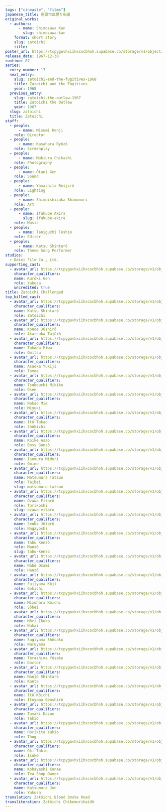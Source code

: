 ```yaml
---
tags: ["cineaste", "films"]
japanese_title: 座頭市血煙り街道
original_works:
  - authors:
      - name: Shimozawa Kan
        slug: shimozawa-kan
    format: short story
    slug: zatoichi
    title:
poster_url: https://tcpyguvhxiihxcocbhoh.supabase.co/storage/v1/object/public/godzilla-cineaste-public/content/films/zatoichi-challenged-1967/posters/zatoichi-challenged-1967.jpg
release_date: 1967-12-30
runtime: 87
series:
  entry_number: 17
  next_entry:
    slug: zatoichi-and-the-fugitives-1968
    title: Zatoichi and the Fugitives
    year: 1968
  previous_entry:
    slug: zatoichi-the-outlaw-1967
    title: Zatoichi the Outlaw
    year: 1967
  slug: zatoichi
  title: Zatoichi
staff:
  - people:
      - name: Misumi Kenji
    role: Director
  - people:
      - name: Kasahara Ryôzô
    role: Screenplay
  - people:
      - name: Makiura Chikashi
    role: Photography
  - people:
      - name: Ôtani Gen
    role: Sound
  - people:
      - name: Yamashita Reijirô
    role: Lighting
  - people:
      - name: Shimoishizaka Shimonori
    role: Art
  - people:
      - name: Ifukube Akira
        slug: ifukube-akira
    role: Music
  - people:
      - name: Taniguchi Toshio
    role: Editor
  - people:
      - name: Katsu Shintarô
    role: Theme Song Performer
studios:
  - Daiei Film Co., Ltd.
supporting_cast:
  - avatar_url: https://tcpyguvhxiihxcocbhoh.supabase.co/storage/v1/object/public/godzilla-cineaste-public/content/films/zatoichi-challenged-1967/cast-avatars/gen-kuroki-0.jpg
    character_qualifiers:
    name: Kuroki Gen
    role: Yakuza
    uncredited: true
title: Zatoichi Challenged
top_billed_cast:
  - avatar_url: https://tcpyguvhxiihxcocbhoh.supabase.co/storage/v1/object/public/godzilla-cineaste-public/content/films/zatoichi-challenged-1967/cast-avatars/shintaro-katsu-0.jpg
    character_qualifiers:
    name: Katsu Shintarô
    role: Zatôichi
  - avatar_url: https://tcpyguvhxiihxcocbhoh.supabase.co/storage/v1/object/public/godzilla-cineaste-public/content/films/zatoichi-challenged-1967/cast-avatars/jushiro-konoe-0.jpg
    character_qualifiers:
    name: Konoe Jûshirô
    role: Akatsuka Tajûrô
  - avatar_url: https://tcpyguvhxiihxcocbhoh.supabase.co/storage/v1/object/public/godzilla-cineaste-public/content/films/zatoichi-challenged-1967/cast-avatars/miwa-takada-0.jpg
    character_qualifiers:
    name: Takada Miwa
    role: Omitsu
  - avatar_url: https://tcpyguvhxiihxcocbhoh.supabase.co/storage/v1/object/public/godzilla-cineaste-public/content/films/zatoichi-challenged-1967/cast-avatars/yukiji-asaoka-0.jpg
    character_qualifiers:
    name: Asaoka Yukiji
    role: Tomoe
  - avatar_url: https://tcpyguvhxiihxcocbhoh.supabase.co/storage/v1/object/public/godzilla-cineaste-public/content/films/zatoichi-challenged-1967/cast-avatars/mikiko-tsubouchi-0.jpg
    character_qualifiers:
    name: Tsubouchi Mikiko
    role: Osen
  - avatar_url: https://tcpyguvhxiihxcocbhoh.supabase.co/storage/v1/object/public/godzilla-cineaste-public/content/films/zatoichi-challenged-1967/cast-avatars/mie-nakao-0.jpg
    character_qualifiers:
    name: Nakao Mie
    role: Miyuki
  - avatar_url: https://tcpyguvhxiihxcocbhoh.supabase.co/storage/v1/object/public/godzilla-cineaste-public/content/films/zatoichi-challenged-1967/cast-avatars/takao-ito-0.jpg
    character_qualifiers:
    name: Itô Takao
    role: Shôkichi
  - avatar_url: https://tcpyguvhxiihxcocbhoh.supabase.co/storage/v1/object/public/godzilla-cineaste-public/content/films/zatoichi-challenged-1967/cast-avatars/asao-koike-0.jpg
    character_qualifiers:
    name: Koike Asao
    role: Boss Gonzô
  - avatar_url: https://tcpyguvhxiihxcocbhoh.supabase.co/storage/v1/object/public/godzilla-cineaste-public/content/films/zatoichi-challenged-1967/cast-avatars/midori-isomura-0.jpg
    character_qualifiers:
    name: Isomura Midori
    role: Omine
  - avatar_url: https://tcpyguvhxiihxcocbhoh.supabase.co/storage/v1/object/public/godzilla-cineaste-public/content/films/zatoichi-challenged-1967/cast-avatars/tatsuo-matsumura-0.jpg
    character_qualifiers:
    name: Matsumura Tatsuo
    role: Taibei
    slug: matsumura-tatsuo
  - avatar_url: https://tcpyguvhxiihxcocbhoh.supabase.co/storage/v1/object/public/godzilla-cineaste-public/content/films/zatoichi-challenged-1967/cast-avatars/eitaro-ozawa-0.jpg
    character_qualifiers:
    name: Ozawa Eitarô
    role: Torikoshi
    slug: ozawa-eitaro
  - avatar_url: https://tcpyguvhxiihxcocbhoh.supabase.co/storage/v1/object/public/godzilla-cineaste-public/content/films/zatoichi-challenged-1967/cast-avatars/jotaro-senba-0.jpg
    character_qualifiers:
    name: Senba Jôtarô
    role: Nagayoshi
  - avatar_url: https://tcpyguvhxiihxcocbhoh.supabase.co/storage/v1/object/public/godzilla-cineaste-public/content/films/zatoichi-challenged-1967/cast-avatars/kenzo-tabu-0.jpg
    character_qualifiers:
    name: Tabu Kenzô
    role: Manzô
    slug: tabu-kenzo
  - avatar_url: https://tcpyguvhxiihxcocbhoh.supabase.co/storage/v1/object/public/godzilla-cineaste-public/content/films/zatoichi-challenged-1967/cast-avatars/osami-nabe-0.jpg
    character_qualifiers:
    name: Nabe Osami
    role: Hanzô
  - avatar_url: https://tcpyguvhxiihxcocbhoh.supabase.co/storage/v1/object/public/godzilla-cineaste-public/content/films/zatoichi-challenged-1967/cast-avatars/koji-fujiyama-0.jpg
    character_qualifiers:
    name: Fujiyama Kôji
    role: Gokichi
  - avatar_url: https://tcpyguvhxiihxcocbhoh.supabase.co/storage/v1/object/public/godzilla-cineaste-public/content/films/zatoichi-challenged-1967/cast-avatars/koichi-mizuhara-0.jpg
    character_qualifiers:
    name: Mizuhara Kôichi
    role: Sôbei
  - avatar_url: https://tcpyguvhxiihxcocbhoh.supabase.co/storage/v1/object/public/godzilla-cineaste-public/content/films/zatoichi-challenged-1967/cast-avatars/ikuko-mori-0.jpg
    character_qualifiers:
    name: Môri Ikuko
    role: Nakai
  - avatar_url: https://tcpyguvhxiihxcocbhoh.supabase.co/storage/v1/object/public/godzilla-cineaste-public/content/films/zatoichi-challenged-1967/cast-avatars/shosaku-sugiyama-0.jpg
    character_qualifiers:
    name: Sugiyama Shôsaku
    role: Naruyama
  - avatar_url: https://tcpyguvhxiihxcocbhoh.supabase.co/storage/v1/object/public/godzilla-cineaste-public/content/films/zatoichi-challenged-1967/cast-avatars/yusaku-terashima-0.jpg
    character_qualifiers:
    name: Terashima Yûsaku
    role: Doctor
  - avatar_url: https://tcpyguvhxiihxcocbhoh.supabase.co/storage/v1/object/public/godzilla-cineaste-public/content/films/zatoichi-challenged-1967/cast-avatars/shintaro-nanjo-0.jpg
    character_qualifiers:
    name: Nanjô Shintarô
    role: Kanta
  - avatar_url: https://tcpyguvhxiihxcocbhoh.supabase.co/storage/v1/object/public/godzilla-cineaste-public/content/films/zatoichi-challenged-1967/cast-avatars/koichi-ito-0.jpg
    character_qualifiers:
    name: Itô Kôichi
    role: Itoyama Genshirô
  - avatar_url: https://tcpyguvhxiihxcocbhoh.supabase.co/storage/v1/object/public/godzilla-cineaste-public/content/films/zatoichi-challenged-1967/cast-avatars/kazue-tamaki-0.jpg
    character_qualifiers:
    name: Tamaki Kazue
    role: Takio
  - avatar_url: https://tcpyguvhxiihxcocbhoh.supabase.co/storage/v1/object/public/godzilla-cineaste-public/content/films/zatoichi-challenged-1967/cast-avatars/yukio-horikita-0.jpg
    character_qualifiers:
    name: Horikita Yukio
    role: Thug
  - avatar_url: https://tcpyguvhxiihxcocbhoh.supabase.co/storage/v1/object/public/godzilla-cineaste-public/content/films/zatoichi-challenged-1967/cast-avatars/tokio-oki-0.jpg
    character_qualifiers:
    name: Oki Tokio
    role: Isuke
  - avatar_url: https://tcpyguvhxiihxcocbhoh.supabase.co/storage/v1/object/public/godzilla-cineaste-public/content/films/zatoichi-challenged-1967/cast-avatars/kanae-kobayashi-0.jpg
    character_qualifiers:
    name: Kobayashi Kanae
    role: Tea Shop Owner
  - avatar_url: https://tcpyguvhxiihxcocbhoh.supabase.co/storage/v1/object/public/godzilla-cineaste-public/content/films/zatoichi-challenged-1967/cast-avatars/jun-katsumura-0.jpg
    character_qualifiers:
    name: Katsumura Jun
    role: Yakuza
translation: Zatôichi Blood Smoke Road
transliteration: Zatôichi Chikemurikaidô
---
```

